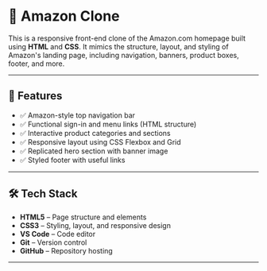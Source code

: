 # 🛒 Amazon Clone

This is a responsive front-end clone of the Amazon.com homepage built using **HTML** and **CSS**. It mimics the structure, layout, and styling of Amazon's landing page, including navigation, banners, product boxes, footer, and more.


---

## 🚀 Features

- ✅ Amazon-style top navigation bar
- ✅ Functional sign-in and menu links (HTML structure)
- ✅ Interactive product categories and sections
- ✅ Responsive layout using CSS Flexbox and Grid
- ✅ Replicated hero section with banner image
- ✅ Styled footer with useful links

---

## 🛠️ Tech Stack

- **HTML5** – Page structure and elements  
- **CSS3** – Styling, layout, and responsive design  
- **VS Code** – Code editor  
- **Git** – Version control  
- **GitHub** – Repository hosting  

---
